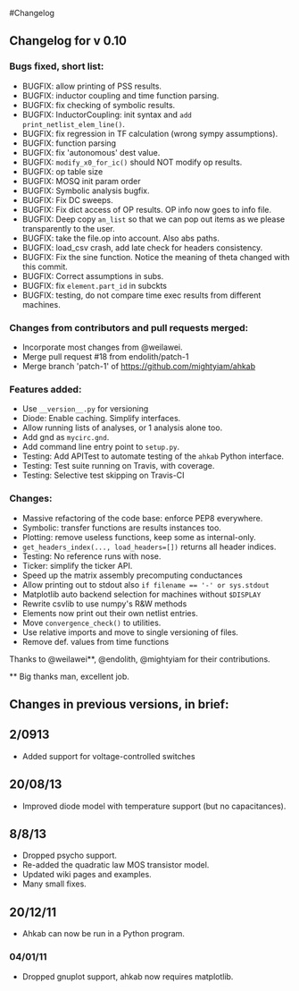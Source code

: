 <!-- Name: Changelog -->
#Changelog

## Changelog for v 0.10

### Bugs fixed, short list:

*    BUGFIX: allow printing of PSS results.
*    BUGFIX: inductor coupling and time function parsing.
*    BUGFIX: fix checking of symbolic results.
*    BUGFIX: InductorCoupling: init syntax and `add print_netlist_elem_line()`.
*    BUGFIX: fix regression in TF calculation (wrong sympy assumptions).
*    BUGFIX: function parsing
*    BUGFIX: fix 'autonomous' dest value.
*    BUGFIX: `modify_x0_for_ic()` should NOT modify op results.
*    BUGFIX: op table size
*    BUGFIX: MOSQ init param order
*    BUGFIX: Symbolic analysis bugfix.
*    BUGFIX: Fix DC sweeps.
*    BUGFIX: Fix dict access of OP results. OP info now goes to info file.
*    BUGFIX: Deep copy `an_list` so that we can pop out items as we please transparently to the user.
*    BUGFIX: take the file.op into account. Also abs paths.
*    BUGFIX: load_csv crash, add late check for headers consistency.
*    BUGFIX: Fix the sine function. Notice the meaning of theta changed with this commit.
*    BUGFIX: Correct assumptions in subs.
*    BUGFIX: fix `element.part_id` in subckts
*    BUGFIX: testing, do not compare time exec results from different machines.

### Changes from contributors and pull requests merged:

*    Incorporate most changes from @weilawei. 
*    Merge pull request #18 from endolith/patch-1
*    Merge branch 'patch-1' of https://github.com/mightyiam/ahkab

### Features added:

*    Use `__version__.py` for versioning
*    Diode: Enable caching. Simplify interfaces.
*    Allow running lists of analyses, or 1 analysis alone too.
*    Add gnd as `mycirc.gnd`.
*    Add command line entry point to `setup.py`.
*    Testing: Add APITest to automate testing of the `ahkab` Python interface.
*    Testing: Test suite running on Travis, with coverage.
*    Testing: Selective test skipping on Travis-CI

### Changes:

*    Massive refactoring of the code base: enforce PEP8 everywhere.
*    Symbolic: transfer functions are results instances too.
*    Plotting: remove useless functions, keep some as internal-only.
*    `get_headers_index(..., load_headers=[])` returns all header indices.
*    Testing: No reference runs with nose.
*    Ticker: simplify the ticker API.
*    Speed up the matrix assembly precomputing conductances
*    Allow printing out to stdout also `if filename == '-' or sys.stdout`
*    Matplotlib auto backend selection for machines without `$DISPLAY`
*    Rewrite csvlib to use numpy's R&W methods
*    Elements now print out their own netlist entries.
*    Move `convergence_check()` to utilities.
*    Use relative imports and move to single versioning of files.
*    Remove def. values from time functions
  
Thanks to @weilawei**, @endolith, @mightyiam for their contributions.

** Big thanks man, excellent job.

## Changes in previous versions, in brief:

## 2/0913
*  Added support for voltage-controlled switches

## 20/08/13
*  Improved diode model with temperature support (but no capacitances).

## 8/8/13
 * Dropped psycho support. 
 * Re-added the quadratic law MOS transistor model.
 * Updated wiki pages and examples.
 * Many small fixes.

## 20/12/11
* Ahkab can now be run in a Python program.

### 04/01/11
* Dropped gnuplot support, ahkab now requires matplotlib.
